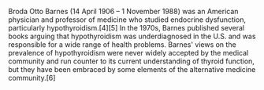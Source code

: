Broda Otto Barnes (14 April 1906 – 1 November 1988) was an American physician and professor of medicine who studied endocrine dysfunction, particularly hypothyroidism.[4][5] In the 1970s, Barnes published several books arguing that hypothyroidism was underdiagnosed in the U.S. and was responsible for a wide range of health problems. Barnes' views on the prevalence of hypothyroidism were never widely accepted by the medical community and run counter to its current understanding of thyroid function, but they have been embraced by some elements of the alternative medicine community.[6]